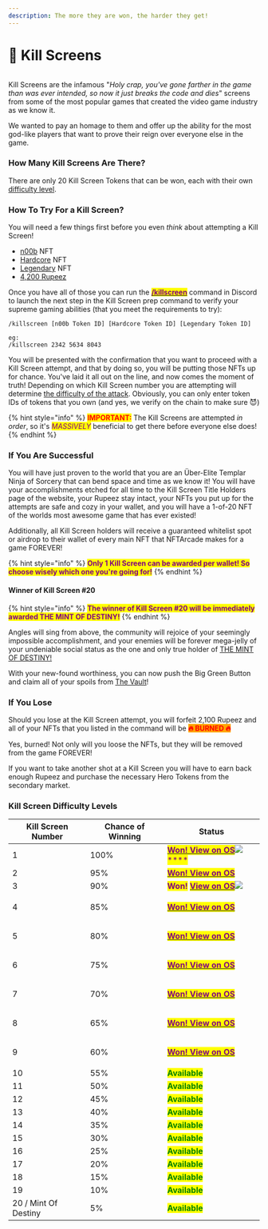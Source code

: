 ```yaml
---
description: The more they are won, the harder they get!
---
```


# 👾 Kill Screens

<img src="../.gitbook/assets/17.png" alt="" data-size="original">

Kill Screens are the infamous "_Holy crap, you've gone farther in the game than was ever intended, so now it just breaks the code and dies_" screens from some of the most popular games that created the video game industry as we know it.

We wanted to pay an homage to them and offer up the ability for the most god-like players that want to prove their reign over everyone else in the game.

### How Many Kill Screens Are There?

There are only 20 Kill Screen Tokens that can be won, each with their own [difficulty level](kill-screens.md#kill-screen-difficulty-levels).

### How To Try For a Kill Screen?

You will need a few things first before you even _think_ about attempting a Kill Screen!&#x20;

* [n00b](heroes/n00b.md) NFT
* [Hardcore](heroes/hardcore.md) NFT
* [Legendary](heroes/legendary.md) NFT
* [4,200 Rupeez](../gameplay/earning-points/)

Once you have all of those you can run the [<mark style="color:purple;">**/killscreen**</mark>](../discord-bot/killscreen.md) command in Discord to launch the next step in the Kill Screen prep command to verify your supreme gaming abilities (that you meet the requirements to try):

```
/killscreen [n00b Token ID] [Hardcore Token ID] [Legendary Token ID]

eg:
/killscreen 2342 5634 8043
```

You will be presented with the confirmation that you want to proceed with a Kill Screen attempt, and that by doing so, you will be putting those NFTs up for chance. You've laid it all out on the line, and now comes the moment of truth! Depending on which Kill Screen number you are attempting will determine [the difficulty of the attack](kill-screens.md#kill-screen-difficulty-levels). Obviously, you can only enter token IDs of tokens that you own (and yes, we verify on the chain to make sure 😈)

{% hint style="info" %}
<mark style="color:red;">**IMPORTANT:**</mark> The Kill Screens are attempted _in order_, so it's _<mark style="color:purple;">MASSIVELY</mark>_ beneficial to get there before everyone else does!
{% endhint %}

### If You Are Successful

You will have just proven to the world that you are an Über-Elite Templar Ninja of Sorcery that can bend space and time as we know it! You will have your accomplishments etched for all time to the Kill Screen Title Holders page of the website, your Rupeez stay intact, your NFTs you put up for the attempts are safe and cozy in your wallet, and you will have a 1-of-20 NFT of the worlds most awesome game that has ever existed!

Additionally, all Kill Screen holders will receive a guaranteed whitelist spot or airdrop to their wallet of every main NFT that NFTArcade makes for a game FOREVER!

{% hint style="info" %}
<mark style="color:purple;">**Only 1 Kill Screen can be awarded per wallet! So choose wisely which one you're going for!**</mark>
{% endhint %}

#### Winner of Kill Screen #20

{% hint style="info" %}
<mark style="color:purple;">**The winner of Kill Screen #20 will be immediately awarded THE MINT OF DESTINY!**</mark>
{% endhint %}

Angles will sing from above, the community will rejoice of your seemingly impossible accomplishment, and your enemies will be forever mega-jelly of your undeniable social status as the one and only true holder of [THE MINT OF DESTINY!](broken-reference)

With your new-found worthiness, you can now push the Big Green Button and claim all of your spoils from [The Vault](../gameplay/the-vault.md)!

### If You Lose

Should you lose at the Kill Screen attempt, you will forfeit 2,100 Rupeez and all of your NFTs that you  listed in the command will be <mark style="color:red;background-color:orange;">**🔥   BURNED  🔥**</mark>&#x20;

Yes, burned! Not only will you loose the NFTs, but they will be removed from the game FOREVER!

If you want to take another shot at a Kill Screen you will have to earn back enough Rupeez and purchase the necessary Hero Tokens from the secondary market.

### Kill Screen Difficulty Levels

| Kill Screen Number   | Chance of Winning | Status                                                                                                                                                                                                                                                                                                                                                                                                                                         |
| -------------------- | ----------------- | ---------------------------------------------------------------------------------------------------------------------------------------------------------------------------------------------------------------------------------------------------------------------------------------------------------------------------------------------------------------------------------------------------------------------------------------------- |
| 1                    | 100%              | <mark style="color:purple;">****</mark>[<mark style="color:purple;">**Won! View on OS**</mark>](https://opensea.io/assets/matic/0x75217de3968f9474cb29b5ea7139e33a1b6c7f69/2)<mark style="color:purple;">****</mark>![](<../.gitbook/assets/image (8).png>)<mark style="color:purple;">****</mark>                                                                                                                                             |
| 2                    | 95%               | <mark style="color:purple;">****</mark>[<mark style="color:purple;">**Won! View on OS**</mark>](https://opensea.io/assets/matic/0x75217de3968f9474cb29b5ea7139e33a1b6c7f69/3)<mark style="color:purple;">****</mark><img src="../.gitbook/assets/image (41) (1).png" alt="" data-size="original">                                                                                                                                              |
| 3                    | 90%               | <mark style="color:purple;">**Won!**</mark> [<mark style="color:purple;">**View on OS**</mark>](https://opensea.io/assets/matic/0x75217de3968f9474cb29b5ea7139e33a1b6c7f69/4)<mark style="color:purple;">****</mark>![](<../.gitbook/assets/image (2) (1).png>)<mark style="color:green;">****</mark>                                                                                                                                          |
| 4                    | 85%               | <p><mark style="color:green;"><strong></strong></mark><a href="https://opensea.io/assets/matic/0x75217de3968f9474cb29b5ea7139e33a1b6c7f69/5"><mark style="color:purple;"><strong>Won! View on OS</strong></mark></a><mark style="color:green;"><strong></strong></mark><br><mark style="color:green;"><strong></strong></mark><img src="../.gitbook/assets/image (46).png" alt=""><mark style="color:green;"><strong></strong></mark></p>      |
| 5                    | 80%               | <p><mark style="color:green;"><strong></strong></mark><a href="https://opensea.io/assets/matic/0x75217de3968f9474cb29b5ea7139e33a1b6c7f69/6"><mark style="color:purple;"><strong>Won! View on OS</strong></mark><br><mark style="color:purple;"><strong></strong></mark></a><mark style="color:purple;"><strong></strong></mark><img src="../.gitbook/assets/image (29).png" alt=""><mark style="color:purple;"><strong></strong></mark></p>   |
| 6                    | 75%               | <p><mark style="color:green;"><strong></strong></mark><a href="https://opensea.io/assets/matic/0x75217de3968f9474cb29b5ea7139e33a1b6c7f69/7"><mark style="color:purple;"><strong>Won! View on OS</strong></mark><br><mark style="color:purple;"><strong></strong></mark></a><mark style="color:purple;"><strong></strong></mark><img src="../.gitbook/assets/image.png" alt=""><mark style="color:purple;"><strong></strong></mark></p>        |
| 7                    | 70%               | <p><mark style="color:green;"><strong></strong></mark><a href="https://opensea.io/assets/matic/0x75217de3968f9474cb29b5ea7139e33a1b6c7f69/8"><mark style="color:purple;"><strong>Won! View on OS</strong></mark><br><mark style="color:purple;"><strong></strong></mark></a><mark style="color:purple;"><strong></strong></mark><img src="../.gitbook/assets/image (41).png" alt=""><mark style="color:purple;"><strong></strong></mark></p>   |
| 8                    | 65%               | <p><mark style="color:green;"><strong></strong></mark><a href="https://opensea.io/assets/matic/0x75217de3968f9474cb29b5ea7139e33a1b6c7f69/9"><mark style="color:purple;"><strong>Won! View on OS</strong></mark></a><mark style="color:purple;"><strong></strong></mark><br><mark style="color:purple;"><strong></strong></mark><img src="../.gitbook/assets/image (25).png" alt=""><mark style="color:purple;"><strong></strong></mark></p>   |
| 9                    | 60%               | <p><mark style="color:purple;"><strong></strong></mark><a href="https://opensea.io/assets/matic/0x75217de3968f9474cb29b5ea7139e33a1b6c7f69/10"><mark style="color:purple;"><strong>Won! View on OS</strong></mark><br><mark style="color:purple;"><strong></strong></mark></a><mark style="color:purple;"><strong></strong></mark><img src="../.gitbook/assets/image (24).png" alt=""><mark style="color:purple;"><strong></strong></mark></p> |
| 10                   | 55%               | <mark style="color:green;">**Available**</mark>                                                                                                                                                                                                                                                                                                                                                                                                |
| 11                   | 50%               | <mark style="color:green;">**Available**</mark>                                                                                                                                                                                                                                                                                                                                                                                                |
| 12                   | 45%               | <mark style="color:green;">**Available**</mark>                                                                                                                                                                                                                                                                                                                                                                                                |
| 13                   | 40%               | <mark style="color:green;">**Available**</mark>                                                                                                                                                                                                                                                                                                                                                                                                |
| 14                   | 35%               | <mark style="color:green;">**Available**</mark>                                                                                                                                                                                                                                                                                                                                                                                                |
| 15                   | 30%               | <mark style="color:green;">**Available**</mark>                                                                                                                                                                                                                                                                                                                                                                                                |
| 16                   | 25%               | <mark style="color:green;">**Available**</mark>                                                                                                                                                                                                                                                                                                                                                                                                |
| 17                   | 20%               | <mark style="color:green;">**Available**</mark>                                                                                                                                                                                                                                                                                                                                                                                                |
| 18                   | 15%               | <mark style="color:green;">**Available**</mark>                                                                                                                                                                                                                                                                                                                                                                                                |
| 19                   | 10%               | <mark style="color:green;">**Available**</mark>                                                                                                                                                                                                                                                                                                                                                                                                |
| 20 / Mint Of Destiny | 5%                | <mark style="color:green;">**Available**</mark>                                                                                                                                                                                                                                                                                                                                                                                                |
